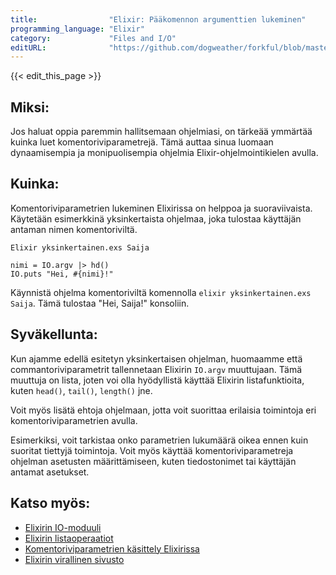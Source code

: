 ```yaml
---
title:                "Elixir: Pääkomennon argumenttien lukeminen"
programming_language: "Elixir"
category:             "Files and I/O"
editURL:              "https://github.com/dogweather/forkful/blob/master/content/fi/elixir/reading-command-line-arguments.md"
---
```


{{< edit_this_page >}}

## Miksi: 

Jos haluat oppia paremmin hallitsemaan ohjelmiasi, on tärkeää ymmärtää kuinka luet komentoriviparametrejä. Tämä auttaa sinua luomaan dynaamisempia ja monipuolisempia ohjelmia Elixir-ohjelmointikielen avulla.

## Kuinka:

Komentoriviparametrien lukeminen Elixirissa on helppoa ja suoraviivaista. Käytetään esimerkkinä yksinkertaista ohjelmaa, joka tulostaa käyttäjän antaman nimen komentoriviltä.

```
Elixir yksinkertainen.exs Saija

nimi = IO.argv |> hd()
IO.puts "Hei, #{nimi}!"
```

Käynnistä ohjelma komentoriviltä komennolla ```elixir yksinkertainen.exs Saija```. Tämä tulostaa "Hei, Saija!" konsoliin.

## Syväkellunta:

Kun ajamme edellä esitetyn yksinkertaisen ohjelman, huomaamme että commantoriviparametrit tallennetaan Elixirin ```IO.argv``` muuttujaan. Tämä muuttuja on lista, joten voi olla hyödyllistä käyttää Elixirin listafunktioita, kuten ```head()```, ```tail()```, ```length()``` jne.

Voit myös lisätä ehtoja ohjelmaan, jotta voit suorittaa erilaisia toimintoja eri komentoriviparametrien avulla.

Esimerkiksi, voit tarkistaa onko parametrien lukumäärä oikea ennen kuin suoritat tiettyjä toimintoja. Voit myös käyttää komentoriviparametreja ohjelman asetusten määrittämiseen, kuten tiedostonimet tai käyttäjän antamat asetukset.

## Katso myös:

- [Elixirin IO-moduuli](https://hexdocs.pm/elixir/IO.html)
- [Elixirin listaoperaatiot](https://elixir-lang.org/getting-started/keywords-and-maps.html#list-operations)
- [Komentoriviparametrien käsittely Elixirissa](https://dev.to/yyiki/komentoriviparametrien-kaesittely-elixirissa-26op)
- [Elixirin virallinen sivusto](https://elixir-lang.org/)